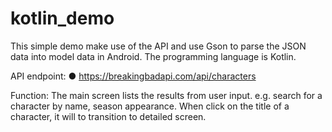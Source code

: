 # kotlin_demo
This simple demo make use of the API and use Gson to parse the JSON data into model data in Android. The programming language is Kotlin. 

API endpoint: ● https://breakingbadapi.com/api/characters

Function:
The main screen lists the results from user input. e.g. search for a character by name, season appearance. When click on the title of a character, it will to transition to detailed screen.

